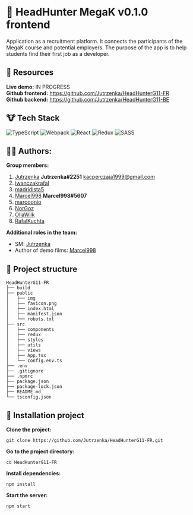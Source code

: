 # :construction_worker: HeadHunter MegaK v0.1.0 frontend
Application as a recruitment platform. It connects the participants of the MegaK course and potential employers. The purpose of the app is to help students find their first job as a developer.
## :bear: Resources
**Live demo:** IN PROGRESS \
**Github frontend:** https://github.com/Jutrzenka/HeadHunterG11-FR \
**Github backend:** https://github.com/Jutrzenka/HeadHunterG11-BE

## :cow: Tech Stack
![TypeScript](https://img.shields.io/badge/typescript-%23007ACC.svg?style=for-the-badge&logo=typescript&logoColor=white)
![Webpack](https://img.shields.io/badge/webpack-%238DD6F9.svg?style=for-the-badge&logo=webpack&logoColor=black)
![React](https://img.shields.io/badge/react-%2320232a.svg?style=for-the-badge&logo=react&logoColor=%2361DAFB)
![Redux](https://img.shields.io/badge/redux-%23593d88.svg?style=for-the-badge&logo=redux&logoColor=white)
![SASS](https://img.shields.io/badge/SASS-hotpink.svg?style=for-the-badge&logo=SASS&logoColor=white)
## :guardsman: Authors:
**Group members:**
1. [Jutrzenka](https://github.com/Jutrzenka) **Jutrzenka#2251** kacperczaja1999@gmail.com
2. [iwanczakrafal](https://github.com/iwanczakrafal)
3. [madridista5](https://github.com/madridista5)
4. [Marcel998](https://github.com/Marcel998) **Marcel998#5607**
5. [marooonio](https://github.com/marooonio)
6. [NorGoz](https://github.com/NorGoz)
7. [OllaWilk](https://github.com/OllaWilk)
8. [RafalKuchta](https://github.com/RafalKuchta)

**Additional roles in the team:**
- SM: [Jutrzenka](https://github.com/Jutrzenka)
- Author of demo films: [Marcel998](https://github.com/Marcel998)

## :camel: Project structure
```
HeadHunterG11-FR
├── build
├── public
│   ├── img
│   ├── favicon.png
│   ├── index.html
│   ├── manifest.json
│   └── robots.txt
├── src
│   ├── components
│   ├── redux
│   ├── styles
│   ├── utils
│   ├── views
│   ├── App.tsx
│   └── config.env.ts
├── .env
├── .gitignore
├── .npmrc
├── package.json
├── package-lock.json
├── README.md
└── tsconfig.json
```
## :dragon_face: Installation project

**Clone the project:**
```
git clone https://github.com/Jutrzenka/HeadHunterG11-FR.git
```
**Go to the project directory:**
```
cd HeadHunterG11-FR
```
**Install dependencies:**
```
npm install
```
**Start the server:**
```
npm start
```
